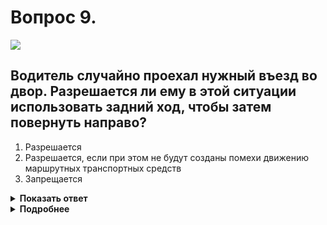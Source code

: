 # Вопрос 9.

![](https://s.drom.ru/i24228/pdd/tickets/2016/1543885079.jpg)

## Водитель случайно проехал нужный въезд во двор. Разрешается ли ему в этой ситуации использовать задний ход, чтобы затем повернуть направо?

1. Разрешается
2. Разрешается, если при этом не будут созданы помехи движению маршрутных транспортных средств
3. Запрещается

<details>
<summary><b>Показать ответ</b></summary>
Правильный ответ: 3
</details>
<details>
<summary><b>Подробнее</b></summary>
Движение задним ходом запрещается в местах расположения остановочных пунктов. Такой маневр Вам в данной ситуации запрещается, так как Вы его собираетесь произвести в месте остановок маршрутных транспортных средств, о котором информирует знак 5.16 «Место остановки автобуса и троллейбуса», а также зигзагообразная разметка жёлтого цвета 1.17.1.
(Пункты 8.11, 8.12 ПДД)
</details>
